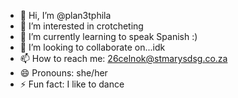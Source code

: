 - 👋 Hi, I’m @plan3tphila
- 👀 I’m interested in crotcheting
- 🌱 I’m currently learning to speak Spanish :)
- 💞️ I’m looking to collaborate on...idk
- 📫 How to reach me: 26celnok@stmarysdsg.co.za
- 😄 Pronouns: she/her
- ⚡ Fun fact: I like to dance

<!---
plan3tphila/plan3tphila is a ✨ special ✨ repository because its `PHILA.md` (this file) appears on your GitHub profile.
You can click the Preview link to take a look at your changes.
--->
